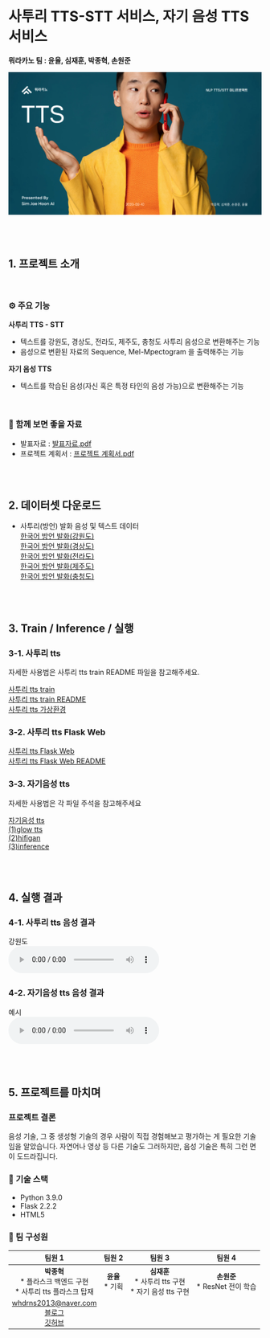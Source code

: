 # 사투리 TTS-STT 서비스, 자기 음성 TTS 서비스

**뭐라카노 팀 : 윤율, 심재훈, 박종혁, 손원준**  


![](./src/images/image_01.png)

<br>
<br>

## 1. 프로젝트 소개

<br>

### ⚙️ 주요 기능  

**사투리 TTS - STT**  
* 텍스트를 강원도, 경상도, 전라도, 제주도, 충청도 사투리 음성으로 변환해주는 기능  
* 음성으로 변환된 자료의 Sequence, Mel-Mpectogram 을 출력해주는 기능  

**자기 음성 TTS**  
* 텍스트를 학습된 음성(자신 혹은 특정 타인의 음성 가능)으로 변환해주는 기능  

<br>

### 📁 함께 보면 좋을 자료  

* 발표자료 : [발표자료.pdf](./presentation_with_script.pdf)  
* 프로젝트 계획서 : [프로젝트 계획서.pdf](./src/pm/plan.pdf)  

<br>
<br>

## 2. 데이터셋 다운로드

* 사투리(방언) 발화 음성 및 텍스트 데이터  
[한국어 방언 발화(강원도)](https://aihub.or.kr/aihubdata/data/view.do?currMenu=115&topMenu=100&aihubDataSe=realm&dataSetSn=118)  
[한국어 방언 발화(경상도)](https://aihub.or.kr/aihubdata/data/view.do?currMenu=115&topMenu=100&aihubDataSe=realm&dataSetSn=119)  
[한국어 방언 발화(전라도)](https://aihub.or.kr/aihubdata/data/view.do?currMenu=115&topMenu=100&aihubDataSe=realm&dataSetSn=120)  
[한국어 방언 발화(제주도)](https://aihub.or.kr/aihubdata/data/view.do?currMenu=115&topMenu=100&aihubDataSe=realm&dataSetSn=121)  
[한국어 방언 발화(충청도)](https://aihub.or.kr/aihubdata/data/view.do?currMenu=115&topMenu=100&aihubDataSe=realm&dataSetSn=122)


<br>
<br>

## 3. Train / Inference / 실행  

### 3-1. 사투리 tts  

자세한 사용법은 사투리 tts train README 파일을 참고해주세요.  

[사투리 tts train](./satoori_tts_train/)  
[사투리 tts train README](./satoori_tts_train/README.md)  
[사투리 tts 가상환경](./satoori_tts_train/satoori.yaml)  

### 3-2. 사투리 tts Flask Web  

[사투리 tts Flask Web](./satoori_tts_web/)  
[사투리 tts Flask Web README](./satoori_tts_web/README.md)  

###  3-3. 자기음성 tts  

자세한 사용법은 각 파일 주석을 참고해주세요  

[자기음성 tts](./custom_tts/)  
[(1)glow tts](./custom_tts/train-glowtts-v2.ipynb)  
[(2)hifigan](./custom_tts/train_hifigan_v2.ipynb)  
[(3)inference](./custom_tts/infer_v2.ipynb)  

<br>
<br>

## 4. 실행 결과  

### 4-1. 사투리 tts 음성 결과  

강원도  
![](./src/result/gangwon_human_destroying.wav)  

### 4-2. 자기음성 tts 음성 결과  

예시  
![](./src/result/2.wav)



<br>
<br>

## 5. 프로젝트를 마치며

### 프로젝트 결론  

음성 기술, 그 중 생성형 기술의 경우 사람이 직접 경험해보고 평가하는 게 필요한 기술임을 알았습니다. 자연어나 영상 등 다른 기술도 그러하지만, 음성 기술은 특히 그런 면이 도드라집니다.  


### 🔨 기술 스택  
- Python 3.9.0  
- Flask 2.2.2  
- HTML5  

### 👥 팀 구성원

|팀원 1|팀원 2|팀원 3|팀원 4|
|:---:|:---:|:---:|:---:|
|<center><strong>박종혁</strong><br>* 플라스크 백엔드 구현<br>* 사투리 tts 플라스크 탑재</center>|<strong>윤율</strong><br>* 기획|<strong>심재훈</strong><br>* 사투리 tts 구현<br>* 자기 음성 tts 구현|<strong>손원준</strong><br>* ResNet 전이 학습|
|whdrns2013@naver.com<br>[블로그](https://whdrns2013.github.io/)<br>[깃허브](https://github.com/whdrns2013/)|||

<br>
<br>